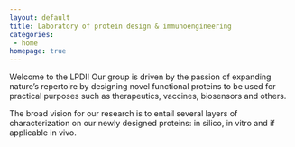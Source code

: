 ```yaml
---
layout: default
title: Laboratory of protein design & immunoengineering
categories:
 - home
homepage: true
---
```

Welcome to the LPDI! Our group is driven by the passion of expanding nature’s repertoire by designing novel functional proteins to be used for practical purposes such as therapeutics, vaccines, biosensors and others. 

The broad vision for our research is to entail several layers of characterization on our newly designed proteins: in silico, in vitro and if applicable in vivo.
